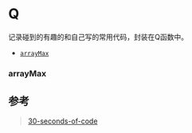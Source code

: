# Q

记录碰到的有趣的和自己写的常用代码，封装在Q函数中。

* [`arrayMax`](#arraymax)

### arrayMax



## 参考

> <a href="https://github.com/Chalarangelo/30-seconds-of-code">30-seconds-of-code</a>